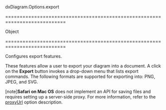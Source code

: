 <!--id-->dxDiagram.Options.export<!--/id-->
===========================================================================
<!--type-->Object<!--/type-->
===========================================================================

<!--shortDescription-->
Configures export features.
<!--/shortDescription-->

<!--fullDescription-->
These features allow a user to export your diagram into a document. A click on the **Export** button invokes a drop-down menu that lists export commands. The following formats are supported for exporting into: PNG, JPEG, and SVG.

[note]**Safari on Mac OS** does not implement an API for saving files and requires setting up a server-side proxy. For more information, refer to the [proxyUrl]({basewidgetpath}/Configuration/export#proxyUrl) option description.
<!--/fullDescription-->
